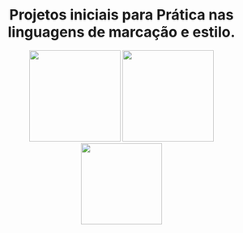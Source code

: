 <div align ="center">

<h1> Projetos iniciais para Prática nas linguagens de marcação e estilo.</h1>

<img height="180em" src="https://cdn.jsdelivr.net/gh/devicons/devicon/icons/html5/html5-plain-wordmark.svg" />
<img  height ="180em"src="https://cdn.jsdelivr.net/gh/devicons/devicon/icons/css3/css3-plain-wordmark.svg" />
<img  height = "160em"src="https://cdn.jsdelivr.net/gh/devicons/devicon/icons/javascript/javascript-plain.svg" />
<br>
